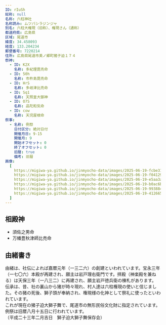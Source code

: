 ```yaml
---
ID: rIuSh
総称: null
名称: 六柱神社
名称読み: ムツバシラジンジャ
別名: 六柱大権現（旧称）、権現さん（通称）
都道府県: 広島県
区域: 尾道市
緯度: 34.458093
経度: 133.204234
郵便番号: 7220214
住所: 広島県尾道市美ノ郷町猪子迫１７４
祭神:
  - ID: K2X
    名称: 多紀理毘売命
  - ID: 50h
    名称: 市杵島毘売命
  - ID: HrS
    名称: 多岐津比売命
  - ID: Sq1
    名称: 天照皇大御神
  - ID: O7S
    名称: 品陀和気命
  - ID: cow
    名称: 天児屋根命
祭事:
  - 名称: 例祭
    日付区分: 絶対日付
    開催月日: 9-15
    開催月: 9
    開始オフセット: 0
    終了オフセット: 0
    旧暦: true
    備考: 旧暦
画像:
  [
    https://migiwa-ya.github.io/jinmyocho-data/images/2025-06-19-fcbe3150-042a-4cc0-a0ae-97dbfd17b03e.jpg,
    https://migiwa-ya.github.io/jinmyocho-data/images/2025-06-19-f041295a-599c-48ad-8fae-8e6223e62253.jpg,
    https://migiwa-ya.github.io/jinmyocho-data/images/2025-06-19-e5aa3aec-8d86-423f-a44a-7c3484d2289c.jpg,
    https://migiwa-ya.github.io/jinmyocho-data/images/2025-06-19-b0ac6b26-b876-4164-b5f7-db8b9a77e67d.jpg,
    https://migiwa-ya.github.io/jinmyocho-data/images/2025-06-19-99388481-1d02-4765-a31e-4adda9316618.jpg,
    https://migiwa-ya.github.io/jinmyocho-data/images/2025-06-19-41266544-37ab-4c45-a0ca-b75cc9210493.jpg,
  ]
---
```


## 相殿神

- 須佐之男命
- 万幡豊秋津師比売命

## 由緒書き

由緒は、社伝によれば嘉暦元年（一三二六）の創建といわれています。宝永三年（一七〇六）本殿が再建され、願主は岩戸理右衛門です。拝殿（神楽殿を兼ねる）は天保三年（一八三二）に再建され、願主岩戸徳兵衛の棟札があります。  
伝承は、昔、社の裏山から猪が時々現れ、村人達は六柱権現の使いと信じました。その猪の死後、獅子頭が奉納され、権現様の化神として祭礼に使ったといわれています。  
これが現在の猪子迫大獅子舞で、尾道市の無形民俗文化財に指定されています。  
例祭は旧暦八月十五日に行われています。  
（平成二十三年二月吉日　獅子迫大獅子舞保存会）
